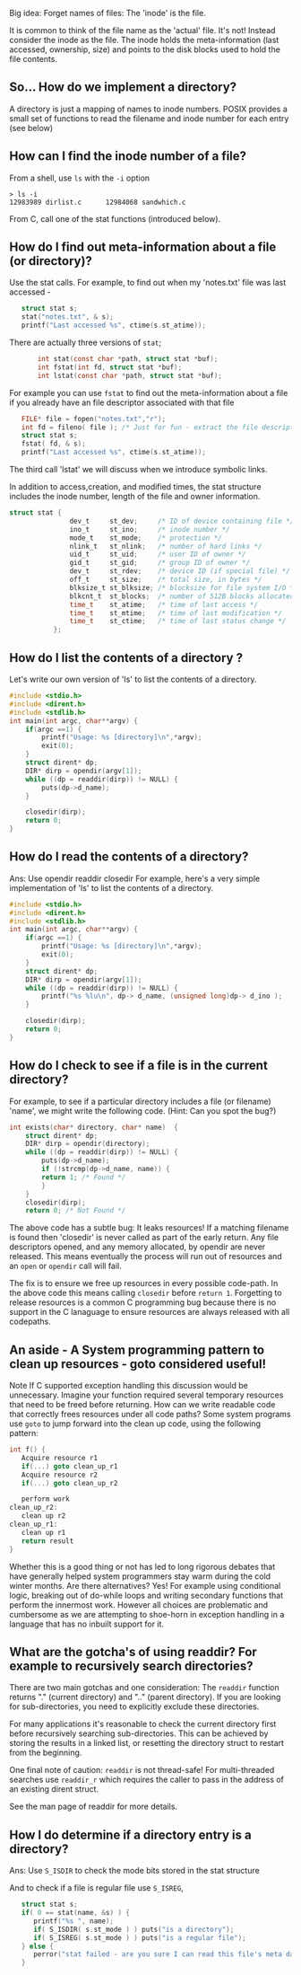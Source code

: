 Big idea: Forget names of files: The 'inode' is the file.  

It is common to think of the file name as the 'actual' file. It's not! Instead consider the inode as the file. The inode holds the meta-information (last accessed, ownership, size) and points to the disk blocks used to hold the file contents.

## So... How do we implement a directory?
A directory is just a mapping of names to inode numbers.
POSIX provides a small set of functions to read the filename and inode number for each entry (see below)

## How can I find the inode number of a file?
From a shell, use `ls` with the `-i` option

```
> ls -i
12983989 dirlist.c		12984068 sandwhich.c
```

From C, call one of the stat functions (introduced below).

## How do I find out meta-information about a file (or directory)?
Use the stat calls. For example, to find out when my 'notes.txt' file was last accessed -
```C
   struct stat s;
   stat("notes.txt", & s);
   printf("Last accessed %s", ctime(s.st_atime));
```
There are actually three versions of `stat`;

```C
       int stat(const char *path, struct stat *buf);
       int fstat(int fd, struct stat *buf);
       int lstat(const char *path, struct stat *buf);
```

For example you can use `fstat` to find out the meta-information about a file if you already have an file descriptor associated with that file
```C
   FILE* file = fopen("notes.txt","r");
   int fd = fileno( file ); /* Just for fun - extract the file descriptor from a C FILE struct */
   struct stat s;
   fstat( fd, & s);
   printf("Last accessed %s", ctime(s.st_atime));
```

The third call 'lstat' we will discuss when we introduce symbolic links.

In addition to access,creation, and modified times, the stat structure includes the inode number, length of the file and owner information.
```C
struct stat {
               dev_t     st_dev;     /* ID of device containing file */
               ino_t     st_ino;     /* inode number */
               mode_t    st_mode;    /* protection */
               nlink_t   st_nlink;   /* number of hard links */
               uid_t     st_uid;     /* user ID of owner */
               gid_t     st_gid;     /* group ID of owner */
               dev_t     st_rdev;    /* device ID (if special file) */
               off_t     st_size;    /* total size, in bytes */
               blksize_t st_blksize; /* blocksize for file system I/O */
               blkcnt_t  st_blocks;  /* number of 512B blocks allocated */
               time_t    st_atime;   /* time of last access */
               time_t    st_mtime;   /* time of last modification */
               time_t    st_ctime;   /* time of last status change */
           };
```

## How do I list the contents of a directory ?
Let's write our own version of 'ls' to list the contents of a directory.
```C
#include <stdio.h>
#include <dirent.h>
#include <stdlib.h>
int main(int argc, char**argv) {
    if(argc ==1) {
        printf("Usage: %s [directory]\n",*argv);
        exit(0);
    }
    struct dirent* dp;
    DIR* dirp = opendir(argv[1]);
    while ((dp = readdir(dirp)) != NULL) {
        puts(dp->d_name);
    }

    closedir(dirp);
    return 0;
}
```
## How do I read the contents of a directory?
Ans: Use opendir readdir closedir
For example, here's a very simple implementation of 'ls' to list the contents of a directory.

```C
#include <stdio.h>
#include <dirent.h>
#include <stdlib.h>
int main(int argc, char**argv) {
    if(argc ==1) {
        printf("Usage: %s [directory]\n",*argv);
        exit(0);
    }
    struct dirent* dp;
    DIR* dirp = opendir(argv[1]);
    while ((dp = readdir(dirp)) != NULL) {
        printf("%s %lu\n", dp-> d_name, (unsigned long)dp-> d_ino );
    }

    closedir(dirp);
    return 0;
}
```
## How do I check to see if a file is in the current directory?
For example, to see if a particular directory includes a file (or filename) 'name', we might write the following code. (Hint: Can you spot the bug?)

```C
int exists(char* directory, char* name)  {
    struct dirent* dp;
    DIR* dirp = opendir(directory);
    while ((dp = readdir(dirp)) != NULL) {
        puts(dp->d_name);
        if (!strcmp(dp->d_name, name)) {
 		return 1; /* Found */
        }
    }
    closedir(dirp);
    return 0; /* Not Found */
```

The above code has a subtle bug: It leaks resources! If a matching filename is found then 'closedir' is never called as part of the early return. Any file descriptors opened, and any memory allocated, by opendir are never released. This means eventually the process will run out of resources and an `open` or `opendir` call will fail.

The fix is to ensure we free up resources in every possible code-path. In the above code this means calling `closedir` before `return 1`. Forgetting to release resources is a common C programming bug because there is no support in the C lanaguage to ensure resources are always released with all codepaths.

## An aside - A System programming pattern to clean up resources - goto considered useful!
 
Note If C supported exception handling this discussion would be unnecessary.
Imagine your function required several temporary resources that need to be freed before returning.
How can we write readable code that correctly frees resources under all code paths? Some system programs use `goto` to jump forward into the clean up code, using the following pattern:
```C
int f() {
   Acquire resource r1
   if(...) goto clean_up_r1
   Acquire resource r2
   if(...) goto clean_up_r2

   perform work
clean_up_r2:
   clean up r2
clean_up_r1:
   clean up r1
   return result
}
```
Whether this is a good thing or not has led to long rigorous debates that have generally helped system programmers stay warm during the cold winter months. Are there alternatives? Yes! For example using conditional logic, breaking out of do-while loops and writing secondary functions that perform the innermost work. However all choices are problematic and cumbersome as we are attempting to shoe-horn in exception handling in a language that has no inbuilt support for it.

## What are the gotcha's of using readdir? For example to recursively search directories?
There are two main gotchas and one consideration:
The `readdir` function returns "." (current directory) and ".." (parent directory). If you are looking for sub-directories, you need to explicitly exclude these directories.

For many applications it's reasonable to check the current directory first before recursively searching sub-directories. This can be achieved by storing the results in a linked list, or resetting the directory struct to restart from the beginning.

One final note of caution: `readdir` is not thread-safe! For multi-threaded searches use `readdir_r` which requires the caller to pass in the address of an existing dirent struct.

See the man page of readdir for more details.

## How I do determine if a directory entry is a directory?
Ans: Use `S_ISDIR` to check the mode bits stored in the stat structure

And to check if a file is regular file use `S_ISREG`,

```C
   struct stat s;
   if( 0 == stat(name, &s) ) {
      printf("%s ", name);
      if( S_ISDIR( s.st_mode ) ) puts("is a directory");
      if( S_ISREG( s.st_mode ) ) puts("is a regular file");
   } else {
      perror("stat failed - are you sure I can read this file's meta data?");
   }
```
